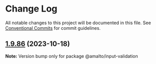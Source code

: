 # Change Log

All notable changes to this project will be documented in this file.
See [Conventional Commits](https://conventionalcommits.org) for commit guidelines.

## [1.9.86](https://github.com/amalto/platform6-ui-components/compare/@amalto/input-validation@1.9.85...@amalto/input-validation@1.9.86) (2023-10-18)

**Note:** Version bump only for package @amalto/input-validation
